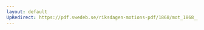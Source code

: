```yaml
---
layout: default
UpRedirect: https://pdf.swedeb.se/riksdagen-motions-pdf/1868/mot_1868__ak__00017/mot_1868__ak__00017_002.pdf
---
```

